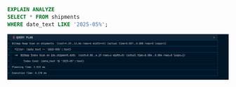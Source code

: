 

```sql
EXPLAIN ANALYZE
SELECT * FROM shipments 
WHERE date_text LIKE '2025-05%';
```

![img.png](images/img.png)
